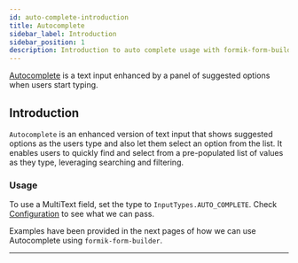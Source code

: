 ```yaml
---
id: auto-complete-introduction
title: Autocomplete
sidebar_label: Introduction
sidebar_position: 1
description: Introduction to auto complete usage with formik-form-builder
---
```


[Autocomplete](/docs/category/auto-complete) is a text input enhanced by a panel of suggested options when users start typing.

## Introduction

`Autocomplete` is an enhanced version of text input that shows suggested options as the users type and also let them select an option from the list. It enables users to quickly find and select from a pre-populated list of values as they type, leveraging searching and filtering.

### Usage

To use a MultiText field, set the type to `InputTypes.AUTO_COMPLETE`.
Check [Configuration](/docs/getting-started/my-doc-configuration#fieldtype-structure) to see what we can pass.

Examples have been provided in the next pages of how we can use Autocomplete using `formik-form-builder`.

---